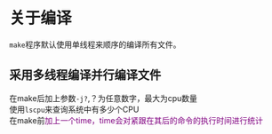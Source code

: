 # 关于编译
`make`程序默认使用单线程来顺序的编译所有文件。  
## 采用多线程编译并行编译文件
在make后加上参数`-j?`,？为任意数字，最大为cpu数量  
使用`lscpu`来查询系统中有多少个CPU  
在make前<font color=purple>加上一个time，time会对紧跟在其后的命令的执行时间进行统计</font>  

